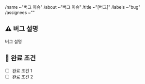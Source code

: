 /name ~"버그 이슈"
/about ~"버그 이슈"
/title ~"[버그]"
/labels ~"bug"
/assignees ~""

## ⚠️ 버그 설명

버그 설명

## 📑 완료 조건

- [ ] 완료 조건 1
- [ ] 완료 조건 2
